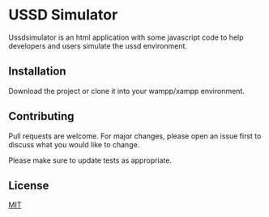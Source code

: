 # USSD Simulator

Ussdsimulator is an html application with some javascript code to help developers and users simulate the ussd environment.

## Installation
Download the project or clone it into your wampp/xampp environment. 

## Contributing
Pull requests are welcome. For major changes, please open an issue first to discuss what you would like to change.

Please make sure to update tests as appropriate.

## License
[MIT](https://choosealicense.com/licenses/mit/)
